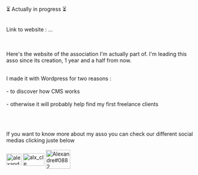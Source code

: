 ⏳ Actually in progress ⏳
<br></br>


Link to website : ...

<br></br>
Here's the website of the association I'm actually part of. I'm leading this asso since its creation, 1 year and a half from now.<br></br>

I made it with Wordpress for two reasons :<br></br> - to discover how CMS works
                                           <br></br>- otherwise it will probably help find my first freelance clients
                                          
<br></br>

                                           
                                           
If you want to know more about my asso you can check our different social medias clicking juste below 
<br></br>
<a href="https://www.linkedin.com/company/unis-pour-paris" target="blank"><img align="center" src="https://raw.githubusercontent.com/rahuldkjain/github-profile-readme-generator/master/src/images/icons/Social/linked-in-alt.svg" alt="alexandre-calonne" height="30" width="40" /></a>
<a href="#" target="blank"><img align="center" src="https://logos-world.net/wp-content/uploads/2020/06/Instagram-Logo.png" alt="alx_cle" height="33" width="57" /></a>
<a href="#" target="blank"><img align="center" src="https://logos-world.net/wp-content/uploads/2020/04/Facebook-Logo.png" alt="Alexandre#0882" height="50" width="65" /></a>
</p>
